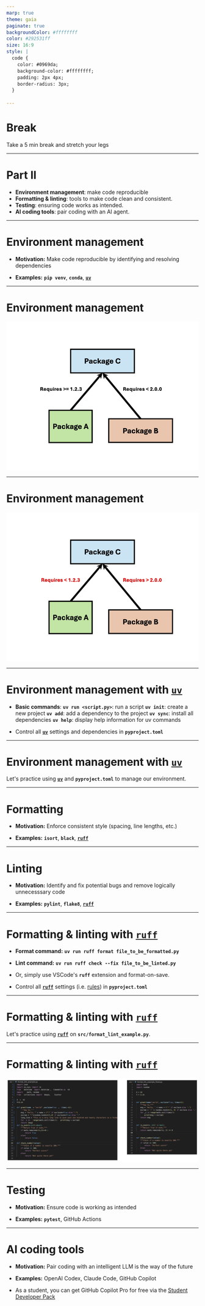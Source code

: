 ```yaml
---
marp: true
theme: gaia
paginate: true
backgroundColor: #ffffffff
color: #292531ff
size: 16:9
style: |
  code {
    color: #0969da;
    background-color: #ffffffff;
    padding: 2px 4px;
    border-radius: 3px;
  }

---
```


# Break

Take a 5 min break and stretch your legs

---

# Part II

- **Environment management**: make code reproducible
- **Formatting & linting**: tools to make code clean and consistent.
- **Testing**: ensuring code works as intended.
- **AI coding tools**: pair coding with an AI agent.

---

# Environment management

- **Motivation:** Make code reproducible by identifying and resolving dependencies

- **Examples:** **`pip venv`**, **`conda`**, [**`uv`**](https://docs.astral.sh/uv/)

<!--
Caveat: I am very new to many of these tools, but I will try to share my personal perspective and the tricks I have found useful.
For Python code to run, you need to have the right version of Python and external libraries installed.
In other words, you need to have the right "environment".
Environment managers automate this process. 
Python has a built-in environment manager called "pip venv", but there are also popular third-party tools like "conda" and "uv".
My favorite is "uv" because it is the easiest to use, incredibly fast, and works well with other tools I'll mention later.
Installing and activating an environment is as easy as 
**`uv sync`** 
-->

---

# Environment management
![center](../images/dependency_graph.png)

<!--
An environment manager will try to install all dependencies.Most packages depend on other packages, creating a dependency graph as shown. 
Suppose we need to install packages A and B, and both depend on package C.
Then the environment will need to install all three.
Luckily, A requires C version greater than 1.2.3, and B requires C version less than 2.0.0, so any version inbetween will do.
-->

---

# Environment management
![center](../images/dependency_graph_conflict.png)

<!--
But sometimes packages have conflicting requirements.
For example, if package A requires version < 1.2.3 of package C, and package B requires version > 2.0.0 of package C, then there is a conflict.
In such cases, you may need to manually resolve the conflict by adjusting versions or even using alternative packages.
-->

---

# Environment management with [**`uv`**](https://docs.astral.sh/uv/)

- **Basic commands**: 
**`uv run <script.py>`**: run a script
**`uv init`**: create a new project
**`uv add`**: add a dependency to the project
**`uv sync`**: install all dependencies
**`uv help`**: display help information for uv commands

- Control all [**`uv`**](https://docs.astral.sh/uv/) settings and dependencies in **`pyproject.toml`**

<!--
Here are some basic uv commands ... 
Installing an environment is as easy as **`uv sync`** 
-->

---

# Environment management with [**`uv`**](https://docs.astral.sh/uv/)

Let's practice using [**`uv`**](https://docs.astral.sh/uv/) and **`pyproject.toml`** to manage our environment.

---

# Formatting

- **Motivation:** Enforce consistent style (spacing, line lengths, etc.)

- **Examples:** **`isort`**, **`black`**, [**`ruff`**](https://docs.astral.sh/ruff/)

<!--
Good code is well-organized, stylistically consistent, and free of bugs and errors.
Formatters and linters are tools that help achieve these traits in your code.
Formatters improve the visual appearance of your code without changing functionality.
They enforce consistent style by controlling spacing, line lengths, indentation, etc.
Examples of formatters include isort, black, and ruff.
isort sorts imports alphabetically and automatically separates them into sections.
black reformats entire files, ensuring a consistent style throughout.
ruff is also a general formatter, that can basically do anything isort or black can do but faster, and its my preferred tool.
-->

---

# Linting

- **Motivation:** Identify and fix potential bugs and remove logically unnecesssary code

- **Examples:** **`pylint`**, **`flake8`**, [**`ruff`**](https://docs.astral.sh/ruff/)

<!--
Linters identify style violations, but also potential bugs and errors like unused variables, missing imports, or more subtle bugs beyond obvious syntactic errors.
There are a handful of popular and customizable linters, including flake8, pylint, and ruff.
You'll notice that we see ruff again here because it is both a formatter and a linter.
And yet again, my favorite tool here is "ruff" because it can do almost everything the other tools can but faster.
-->

---

# Formatting & linting with [**`ruff`**](https://docs.astral.sh/ruff/)

- **Format command:**
**`uv run ruff format file_to_be_formatted.py`**

- **Lint command:**
**`uv run ruff check --fix file_to_be_linted.py`**

- Or, simply use VSCode's **`ruff`** extension and format-on-save.

- Control all [**`ruff`**](https://docs.astral.sh/ruff/) settings (i.e. [rules](https://docs.astral.sh/ruff/rules/)) in **`pyproject.toml`**

<!--
To format with ruff, just "uv add ruff" as a dependency, then run "ruff format" on the file as shown.
To lint with ruff, just run "ruff check" on the file as shown.
Linting technically only identifies issues, it doesn't necessarilly fix them.
To have ruff fix any issues for which automatic fixes are available, add the --fix flag.

However, although these commands are relatively straightforward, they are not they way that I use ruff.
A big reason I love ruff is that there is a VSCode extension for it.
This allows ruff to provide real-time visual format & lint feedback.
Although we do no have the time to show you, I also recommend using format-on-save to automatically format and fix linting issues every time you ctrl+s save a file.

Finally, all ruff settings, like uv dependencies, are stored in pyproject.toml.
-->

---

# Formatting & linting with [**`ruff`**](https://docs.astral.sh/ruff/)

Let's practice using [**`ruff`**](https://docs.astral.sh/ruff/) on **`src/format_lint_example.py`**.

<!--
Lets look at an example:
1. Show format_lint_example.py
2. Point out formatting issues
3. Enable ruff extension -- 41 problems!
4. Hover over formatting issues
5. Run `uv run ruff format format_lint_example.py`
6. Use ctrl+z and ctrl+shift+z to undo and redo changes, highlighting specific changes from top to bottom
7. Go to pyproject.toml and highlight ruff format settings
8. Change line-length to 30 (way too short), and show how this immediately causes formatting issues in format_lint_example.py, then change back
9. Point out how there are still yellow squiggles in format_lint_example.py (18 problems); some of these are formatting issues ruff doesn't fix automatically (like "line too long"), but others are actually linting issues because they involve code syntax rather than format (e.g. truth comparison, unused variable)
10. Run 'uv run ruff check --fix --unsafe-fixes format_lint_example.py' to identify linting issues and aggressively fix those for which automatic fixes exist
11. Use ctrl+z and ctrl+shift+z to undo and redo changes, highlighting specific changes from top to bottom
11. Hover over the remaining linting issue, related to returning the condition directly and show an easy fix (also suggested by Copilot)
12. Disable "SIM" ruff rules in pyproject.toml, and show how this is another way to remove the final linting issue
13. Compare before and after


Hopefully this example demonstrates that ruff is an easy, fast, and flexible way to enforce consistent style and catch bugs in your code.
-->

---

# Formatting & linting with [**`ruff`**](https://docs.astral.sh/ruff/)

![width:1100px](../images/ruff_before_after.png)

---

# Testing

- **Motivation:** Ensure code is working as intended

- **Examples:** **`pytest`**, GitHub Actions

<!--
Good code is not just nicely formatted and free of obvious bugs and errors -- it actually works as intended.
The 
-->
---

# AI coding tools

- **Motivation:** Pair coding with an intelligent LLM is the way of the future

- **Examples:** OpenAI Codex, Claude Code, GitHub Copilot

- As a student, you can get GitHub Copilot Pro for free via the [Student Developer Pack](https://education.github.com/pack/)

<!--
Pair programming with an AI agent can help you write better code faster.
Agents can provide context-aware autocomplete suggestions, but also assist with code navigation, refactoring, generating tests, and much more.
-->